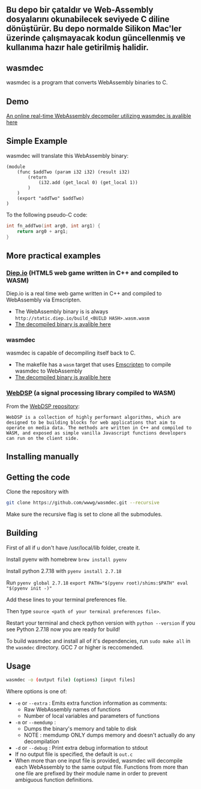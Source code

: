 ## Bu depo bir çataldır ve Web-Assembly dosyalarını okunabilecek seviyede C diline dönüştürür. Bu depo normalde Silikon Mac'ler üzerinde çalışmayacak kodun güncellenmiş ve kullanıma hazır hale getirilmiş halidir.

## wasmdec
wasmdec is a program that converts WebAssembly binaries to C.

## Demo
[An online real-time WebAssembly decompiler utilizing wasmdec is avalible here](https://wwwg.github.io/web-wasmdec/)

## Simple Example
wasmdec will translate this WebAssembly binary:
```wasm
(module
	(func $addTwo (param i32 i32) (result i32)
		(return
			(i32.add (get_local 0) (get_local 1))
		)
	)
	(export "addTwo" $addTwo)
)
```
To the following pseudo-C code:
```c
int fn_addTwo(int arg0, int arg1) {
	return arg0 + arg1;
}
```
## More practical examples

### [Diep.io](https://diep.io) (HTML5 web game written in C++ and compiled to WASM)
Diep.io is a real time web game written in C++ and compiled to WebAssembly via Emscripten.
* The WebAssembly binary is is always `http://static.diep.io/build_<BUILD HASH>.wasm.wasm`
* [The decompiled binary is avalible here](examples/diep_decompiled.c)

### wasmdec
wasmdec is capable of decompiling itself back to C.
* The makefile has a `wasm` target that uses [Emscripten](https://github.com/kripken/emscripten) to compile wasmdec to WebAssembly
* [The decompiled binary is avalible here](examples/wasmdec_decompiled.c)

### [WebDSP](https://github.com/shamadee/web-dsp) (a signal processing library compiled to WASM)
From the [WebDSP repository](https://github.com/shamadee/web-dsp):
```
WebDSP is a collection of highly performant algorithms, which are designed to be building blocks for web applications that aim to operate on media data. The methods are written in C++ and compiled to WASM, and exposed as simple vanilla Javascript functions developers can run on the client side.
```

## Installing manually

## Getting the code
Clone the repository with
```bash
git clone https://github.com/wwwg/wasmdec.git --recursive
```
Make sure the recursive flag is set to clone all the submodules.
## Building
First of all if u don't have /usr/local/lib folder, create it.

Install pyenv with homebrew `brew install pyenv` 

Install python 2.7.18 with `pyenv install 2.7.18`

Run `pyenv global 2.7.18` `export PATH="$(pyenv root)/shims:$PATH"
eval "$(pyenv init -)"` 

Add these lines to your terminal preferences file.

Then type `source <path of your terminal preferences file>`. 

Restart your terminal and check python version with `python --version` if you see Python 2.7.18 now you are ready for build!

To build wasmdec and install all of it's dependencies, run `sudo make all` in the `wasmdec` directory. GCC 7 or higher is reccomended.

## Usage
```bash
wasmdec -o (output file) (options) [input files]
```
Where options is one of:
- `-e` or `--extra` : Emits extra function information as comments:
    * Raw WebAssembly names of functions
    * Number of local variables and parameters of functions
- `-m` or `--memdump` : 
    * Dumps the binary's memory and table to disk
    * NOTE : memdump ONLY dumps memory and doesn't actually do any decompilation
- `-d` or `--debug` : Print extra debug information to stdout
- If no output file is specified, the default is `out.c`
- When more than one input file is provided, wasmdec will decompile each WebAssembly to the same output file. Functions from more than one file are prefixed by their module name in order to prevent ambiguous function definitions.

